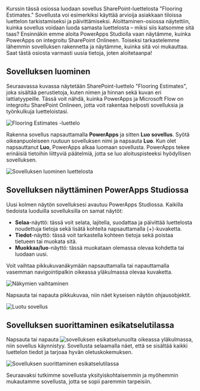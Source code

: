 Kurssin tässä osiossa luodaan sovellus SharePoint-luettelosta "Flooring Estimates." Sovellusta voi esimerkiksi käyttää arvioija asiakkaan tiloissa luettelon tarkistamiseksi ja päivittämiseksi. Aloittaminen-osiossa näytettiin, kuinka sovellus voidaan luoda samasta luettelosta – miksi siis katsomme sitä taas? Ensinnäkin emme aloita PowerApps Studiolla vaan näytämme, kuinka PowerApps on integroitu SharePoint Onlineen. Toiseksi tarkastelemme lähemmin sovelluksen rakennetta ja näytämme, kuinka sitä voi mukauttaa. Saat tästä osiosta varmasti uusia tietoja, joten aloitetaanpa!

## <a name="generate-the-app"></a>Sovelluksen luominen
Seuraavassa kuvassa näytetään SharePoint-luettelo "Flooring Estimates", joka sisältää perustietoja, kuten nimen ja hinnan sekä kuvan eri lattiatyypeille. Tässä voit nähdä, kuinka PowerApps ja Microsoft Flow on integroitu SharePoint Onlineen, jotta voit rakentaa helposti sovelluksia ja työnkulkuja luetteloistasi.

![Flooring Estimates -luettelo](./media/learning-spo-app-generate/flooring-estimates-list.png)

Rakenna sovellus napsauttamalla **PowerApps** ja sitten **Luo sovellus**. Syötä oikeanpuoleiseen ruutuun sovelluksen nimi ja napsauta **Luo**. Kun olet napsauttanut **Luo**, PowerApps alkaa luomaan sovellusta. PowerApps tekee erinäisiä tietoihin liittyviä päätelmiä, jotta se luo aloituspisteeksi hyödyllisen sovelluksen.

![Sovelluksen luominen luettelosta](./media/learning-spo-app-generate/generate-app.png)

## <a name="view-the-app-in-powerapps-studio"></a>Sovelluksen näyttäminen PowerApps Studiossa
Uusi kolmen näytön sovelluksesi avautuu PowerApps Studiossa. Kaikilla tiedoista luoduilla sovelluksilla on samat näytöt:

* **Selaa**-näyttö: tässä voit selata, lajitella, suodattaa ja päivittää luettelosta noudettuja tietoja sekä lisätä kohteita napsauttamalla (+)-kuvaketta.
* **Tiedot**-näyttö: tässä voit tarkastella kohteen tietoja sekä poistaa tietueen tai muokata sitä.
* **Muokkaa/luo**-näyttö: tässä muokataan olemassa olevaa kohdetta tai luodaan uusi.

Voit vaihtaa pikkukuvanäkymään napsauttamalla tai napauttamalla vasemman navigointipalkin oikeassa yläkulmassa olevaa kuvaketta.

![Näkymien vaihtaminen](./media/learning-spo-app-generate/toggle-view.png)

Napsauta tai napauta pikkukuvaa, niin näet kyseisen näytön ohjausobjektit.

![Luotu sovellus](./media/learning-spo-app-generate/generate-finished-app.png)

## <a name="run-the-app-in-preview-mode"></a>Sovelluksen suorittaminen esikatselutilassa
Napsauta tai napauta ![sovelluksen esikatselunuolta](./media/learning-spo-app-generate/f5-arrow-sm.png) oikeassa yläkulmassa, niin sovellus käynnistyy. Sovellusta selaamalla näet, että se sisältää kaikki luettelon tiedot ja tarjoaa hyvän oletuskokemuksen.

![Sovelluksen suorittaminen esikatselutilassa](./media/learning-spo-app-generate/generate-run-app.png)

Seuraavaksi tutkimme sovellusta yksityiskohtaisemmin ja myöhemmin mukautamme sovellusta, jotta se sopii paremmin tarpeisiin.


